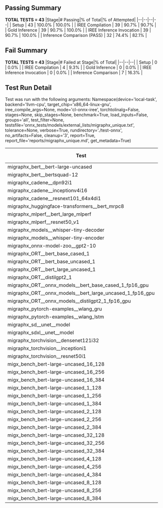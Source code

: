 ## Passing Summary

**TOTAL TESTS = 43**
|Stage|# Passing|% of Total|% of Attempted|
|--|--|--|--|
| Setup | 43 | 100.0% | 100.0% |
| IREE Compilation | 39 | 90.7% | 90.7% |
| Gold Inference | 39 | 90.7% | 100.0% |
| IREE Inference Invocation | 39 | 90.7% | 100.0% |
| Inference Comparison (PASS) | 32 | 74.4% | 82.1% |
## Fail Summary

**TOTAL TESTS = 43**
|Stage|# Failed at Stage|% of Total|
|--|--|--|
| Setup | 0 | 0.0% |
| IREE Compilation | 4 | 9.3% |
| Gold Inference | 0 | 0.0% |
| IREE Inference Invocation | 0 | 0.0% |
| Inference Comparison | 7 | 16.3% |
## Test Run Detail
Test was run with the following arguments:
Namespace(device='local-task', backend='llvm-cpu', target_chip='x86_64-linux-gnu', iree_compile_args=None, mode='cl-onnx-iree', torchtolinalg=False, stages=None, skip_stages=None, benchmark=True, load_inputs=False, groups='all', test_filter=None, testsfile='onnx_tests/models/external_lists/migraphx_unique.txt', tolerance=None, verbose=True, rundirectory='./test-onnx', no_artifacts=False, cleanup='3', report=True, report_file='reports/migraphx_unique.md', get_metadata=True)

| Test | Exit Status | Mean Benchmark Time (ms) | Notes |
|--|--|--|--|
| migraphx_bert__bert-large-uncased | PASS | 370.9923454249899 | |
| migraphx_bert__bertsquad-12 | compilation | None | |
| migraphx_cadene__dpn92i1 | PASS | 180.65620420707594 | |
| migraphx_cadene__inceptionv4i16 | PASS | 5336.438183051844 | |
| migraphx_cadene__resnext101_64x4di1 | PASS | 328.8301769644022 | |
| migraphx_huggingface-transformers__bert_mrpc8 | PASS | 420.1606260612607 | |
| migraphx_mlperf__bert_large_mlperf | Numerics | 563.892250880599 | |
| migraphx_mlperf__resnet50_v1 | PASS | 94.53761333688384 | |
| migraphx_models__whisper-tiny-decoder | PASS | 62.70002328825217 | |
| migraphx_models__whisper-tiny-encoder | Numerics | 212.97952180935275 | |
| migraphx_onnx-model-zoo__gpt2-10 | compilation | None | |
| migraphx_ORT__bert_base_cased_1 | PASS | 199.54966257015863 | |
| migraphx_ORT__bert_base_uncased_1 | PASS | 195.78396839400133 | |
| migraphx_ORT__bert_large_uncased_1 | PASS | 559.6407785390813 | |
| migraphx_ORT__distilgpt2_1 | PASS | 78.69853641561888 | |
| migraphx_ORT__onnx_models__bert_base_cased_1_fp16_gpu | Numerics | 191.88990940650305 | |
| migraphx_ORT__onnx_models__bert_large_uncased_1_fp16_gpu | Numerics | 546.2256101891398 | |
| migraphx_ORT__onnx_models__distilgpt2_1_fp16_gpu | Numerics | 100.1207308533291 | |
| migraphx_pytorch-examples__wlang_gru | PASS | 65.35486027485491 | |
| migraphx_pytorch-examples__wlang_lstm | PASS | 20.738032731142912 | |
| migraphx_sd__unet__model | import_model | None | |
| migraphx_sdxl__unet__model | import_model | None | |
| migraphx_torchvision__densenet121i32 | PASS | 1432.9529556756218 | |
| migraphx_torchvision__inceptioni1 | PASS | 202.23081042058766 | |
| migraphx_torchvision__resnet50i1 | PASS | 83.3859749448796 | |
| migx_bench_bert-large-uncased_16_128 | PASS | 1548.6552982280652 | |
| migx_bench_bert-large-uncased_16_256 | PASS | 5311.239744536579 | |
| migx_bench_bert-large-uncased_16_384 | Numerics | 9707.320228839913 | |
| migx_bench_bert-large-uncased_1_128 | PASS | 199.34707693755627 | |
| migx_bench_bert-large-uncased_1_256 | PASS | 290.9418653903736 | |
| migx_bench_bert-large-uncased_1_384 | PASS | 440.02045520270866 | |
| migx_bench_bert-large-uncased_2_128 | PASS | 293.1659674892823 | |
| migx_bench_bert-large-uncased_2_256 | PASS | 424.26989243055385 | |
| migx_bench_bert-large-uncased_2_384 | PASS | 774.7084405273199 | |
| migx_bench_bert-large-uncased_32_128 | PASS | 5056.619348625341 | |
| migx_bench_bert-large-uncased_32_256 | PASS | 13985.794668706754 | |
| migx_bench_bert-large-uncased_32_384 | Numerics | 24014.36537907769 | |
| migx_bench_bert-large-uncased_4_128 | PASS | 649.1700538123647 | |
| migx_bench_bert-large-uncased_4_256 | PASS | 852.5436542307338 | |
| migx_bench_bert-large-uncased_4_384 | PASS | 1242.1063026413321 | |
| migx_bench_bert-large-uncased_8_128 | PASS | 1760.0684938952327 | |
| migx_bench_bert-large-uncased_8_256 | PASS | 1643.8856311142445 | |
| migx_bench_bert-large-uncased_8_384 | PASS | 3421.752787505587 | |

